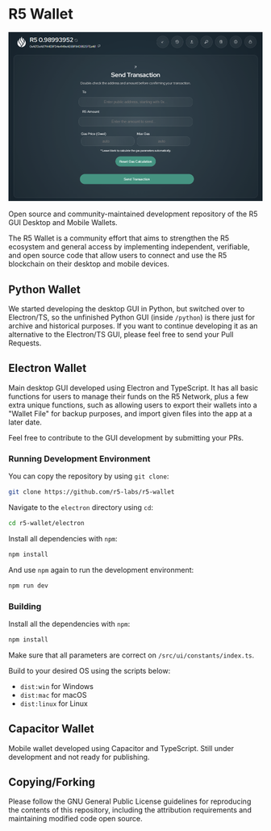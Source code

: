 # R5 Wallet

![R5 Wallet](img/snapshot.png)

Open source and community-maintained development repository of the R5 GUI Desktop and Mobile Wallets.

The R5 Wallet is a community effort that aims to strengthen the R5 ecosystem and general access by implementing independent, verifiable, and open source code that allow users to connect and use the R5 blockchain on their desktop and mobile devices.

## Python Wallet

We started developing the desktop GUI in Python, but switched over to Electron/TS, so the unfinished Python GUI (inside `/python`) is there just for archive and historical purposes. If you want to continue developing it as an alternative to the Electron/TS GUI, please feel free to send your Pull Requests.

## Electron Wallet

Main desktop GUI developed using Electron and TypeScript. It has all basic functions for users to manage their funds on the R5 Network, plus a few extra unique functions, such as allowing users to export their wallets into a "Wallet File" for backup purposes, and import given files into the app at a later date.

Feel free to contribute to the GUI development by submitting your PRs.

### Running Development Environment

You can copy the repository by using `git clone`:

```bash
git clone https://github.com/r5-labs/r5-wallet
```

Navigate to the `electron` directory using `cd`:

```bash
cd r5-wallet/electron
```

Install all dependencies with `npm`:

```bash
npm install
```

And use `npm` again to run the development environment:

```bash
npm run dev
```

### Building

Install all the dependencies with `npm`:

```bash
npm install
```

Make sure that all parameters are correct on `/src/ui/constants/index.ts`.

Build to your desired OS using the scripts below:

- `dist:win` for Windows
- `dist:mac` for macOS
- `dist:linux` for Linux

## Capacitor Wallet

Mobile wallet developed using Capacitor and TypeScript. Still under development and not ready for publishing.

## Copying/Forking

Please follow the GNU General Public License guidelines for reproducing the contents of this repository, including the attribution requirements and maintaining modified code open source.

